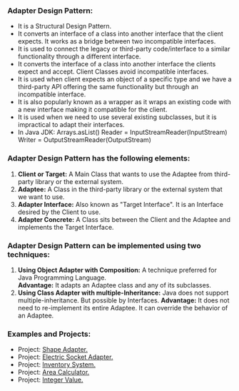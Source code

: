 ### Adapter Design Pattern:
- It is a Structural Design Pattern. 
- It converts an interface of a class into another interface that the client expects. It works as a bridge between two incompatible interfaces.
- It is used to connect the legacy or third-party code/interface to a similar functionality through a different interface.
- It converts the interface of a class into another interface the clients expect and accept. Client Classes avoid incompatible interfaces.
- It is used when client expects an object of a specific type and we have a third-party API offering the same functionality but through an incompatible interface.
- It is also popularly known as a wrapper as it wraps an existing code with a new interface making it compatible for the client.
- It is used when we need to use several existing subclasses, but it is impractical to adapt their interfaces.
- In Java JDK:	Arrays.asList()				Reader = InputStreamReader(InputStream)		Writer = OutputStreamReader(OutputStream)  

										
### Adapter Design Pattern has the following elements:
1. <b>Client or Target:</b> A Main Class that wants to use the Adaptee from third-party library or the external system.
2. <b>Adaptee:</b> A Class in the third-party library or the external system that we want to use.
3. <b>Adapter Interface:</b> Also known as "Target Interface". It is an Interface desired by the Client to use.
4. <b>Adapter Concrete:</b> A Class sits between the Client and the Adaptee and implements the Target Interface.


### Adapter Design Pattern can be implemented using two techniques:
1. <b>Using Object Adapter with Composition:</b> A technique preferred for Java Programming Language.<br/>
	<b>Advantage:</b> It adapts an Adaptee class and any of its subclasses.
2. <b>Using Class Adapter with multiple-Inheritance:</b> Java does not support multiple-inheritance. But possible by Interfaces.
	<b>Advantage:</b> It does not need to re-implement its entire Adaptee. It can override the behavior of an Adaptee.


### Examples and Projects:
- Project:	[Shape Adapter.](/src/main/java/structuralDesignPatterns/adapterDesignPattern/projectShapeAdapter/Main/Main.java)		
- Project:	[Electric Socket Adapter.](/src/main/java/structuralDesignPatterns/adapterDesignPattern/projectElectricSocketAdapter/Main/Main.java)
- Project:	[Inventory System.](/src/main/java/structuralDesignPatterns/adapterDesignPattern/projectInventorySystem/Main/Main.java)
- Project:	[Area Calculator.](/src/main/java/structuralDesignPatterns/adapterDesignPattern/projectAreaCalculator/Main/Main.java)
- Project:	[Integer Value.](/src/main/java/structuralDesignPatterns/adapterDesignPattern/projectIntegerValue/Main/Main.java)
